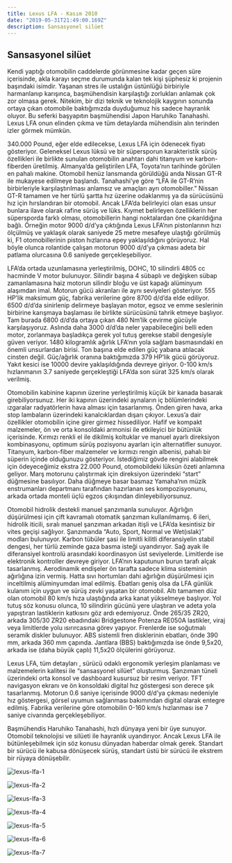 ```yaml
---
title: Lexus LFA - Kasım 2010
date: "2019-05-31T21:49:00.169Z"
description: Sansasyonel silüet
---
```


## Sansasyonel silüet

Kendi yaptığı otomobilin caddelerde görünmesine kadar geçen süre içerisinde, akla karayı seçme durumunda kalan tek kişi şüphesiz ki projenin başındaki isimdir. Yaşanan stres ile ustalığın üstünlüğü birbiriyle harmanlanıp karışınca, başmühendisin karşılaştığı zorlukları anlamak çok zor olmasa gerek. Nitekim, bir dizi teknik ve teknolojik kaygının sonunda ortaya çıkan otomobile baktığımızda duyduğumuz his sadece hayranlık oluyor. Bu seferki başyapıtın başmühendisi Japon Haruhiko Tanahashi. Lexus LFA onun elinden çıkma ve tüm detaylarda mühendisin alın terinden izler görmek mümkün.

340.000 Pound, eğer elde edilecekse, Lexus LFA için ödenecek fiyatı gösteriyor. Geleneksel Lexus lüksü ve bir süpersporun karakteristik sürüş özellikleri ile birlikte sunulan otomobilin anahtarı dahi titanyum ve karbon-fiberden üretilmiş. Almanya’da geliştirilen LFA, Toyota’nın tarihinde görülen en pahalı makine. Otomobil henüz lansmanda görüldüğü anda Nissan GT-R ile mukayese edilmeye başlandı. Tanahashi’ye göre “LFA ile GT-R’nin birbirleriyle karşılaştırılması anlamsız ve amaçları ayrı otomobiller.” Nissan GT-R tamamen ve her türlü şartta hız üzerine odaklanmış ya da sürücüsünü hız için hırslandıran bir otomobil. Ancak LFA’da belirleyici olan esas unsur bunlara ilave olarak rafine sürüş ve lüks. Kıymet belirleyen özelliklerin her süpersporda farklı olması, otomobillerin hangi noktalardan öne çıkarıldığına bağlı. Örneğin motor 9000 d/d’ya çıktığında Lexus LFA’nın pistonlarının hızı ölçülmüş ve yaklaşık olarak saniyede 25 metre mesafeye ulaştığı görülmüş ki, F1 otomobillerinin piston hızlarına epey yaklaşıldığını görüyoruz. Hal böyle olunca rolantide çalışan motorun 9000 d/d’ya çıkması adeta bir patlama olurcasına 0.6 saniyede gerçekleşebiliyor.

LFA’da ortada uzunlamasına yerleştirilmiş, DOHC, 10 silindirli 4805 cc hacminde V motor bulunuyor. Silindir başına 4 sübaplı ve değişken sübap zamanlamasına haiz motorun silindir bloğu ve üst kapağı alüminyum alaşımdan imal. Motorun gücü akranları ile aynı seviyeleri gösteriyor. 555 HP’lik maksimum güç, fabrika verilerine göre 8700 d/d’da elde ediliyor. 6500 d/d’da sinirlenip delirmeye başlayan motor, egsoz ve emme seslerinin birbirine karışmaya başlaması ile birlikte sürücüsünü tahrik etmeye başlıyor. Tam burada 6800 d/d’da ortaya çıkan 480 Nm’lik çevirme gücüyle karşılaşıyoruz. Aslında daha 3000 d/d’da neler yapabileceğini belli eden motor, zorlanmaya başladıkça gerek yol tutuş gerekse stabil dengesiyle güven veriyor. 1480 kilogramlık ağırlık LFA’nın yola sağlam basmasındaki en önemli unsurlardan birisi. Ton başına elde edilen güç yabana atılacak cinsten değil. Güç/ağırlık oranına baktığımızda 379 HP’lik gücü görüyoruz. Yakıt kesici ise 10000 devire yaklaşıldığında devreye giriyor. 0-100 km/s hızlanmanın 3.7 saniyede gerçekleştiği LFA’da son sürat 325 km/s olarak verilmiş.

Otomobilin kabinine kapının üzerine yerleştirilmiş küçük bir kanada basarak girebiliyorsunuz. Her iki kapının üzerindeki aynaların iç bölümlerindeki ızgaralar radyatörlerin hava alması için tasarlanmış. Önden giren hava, arka stop lambaların üzerindeki kanalcıklardan dışarı çıkıyor. Lexus’a dair özellikler otomobilin içine girer girmez hissediliyor. Hafif ve kompakt malzemeler, ön ve orta konsoldaki armonisi ile etkileyici bir bütünlük içerisinde. Kırmızı renkli el ile dikilmiş koltuklar ve manuel ayarlı direksiyon kombinasyonu, optimum sürüş pozisyonu ayarları için alternatifler sunuyor. Titanyum, karbon-fiber malzemeler ve kırmızı rengin albenisi, pahalı bir süperin içinde olduğunuzu gösteriyor. İstediğimiz gövde rengini alabilmek için ödeyeceğimiz ekstra 22.000 Pound, otomobildeki lüksün özeti anlamına geliyor. Marş motorunu çalıştırmak için direksiyon üzerindeki “start” düğmesine basılıyor. Daha düğmeye basar basmaz Yamaha’nın müzik enstrumanları departmanı tarafından hazırlanan ses kompozisyonunu, arkada ortada monteli üçlü egzos çıkışından dinleyebiliyorsunuz.

Otomobil hidrolik destekli manuel şanzımanla sunuluyor. Ağırlığın düşürülmesi için çift kavramalı otomatik şanzıman kullanılmamış. 6 ileri, hidrolik iticili, sıralı manuel şanzıman arkadan itişli ve LFA’da kesintisiz bir vites geçişi sağlıyor. Şanzımanda “Auto, Sport, Normal ve Wet(ıslak)” modları bulunuyor. Karbon tübüler şasi ile limitli kilitli diferansiyelin stabil dengesi, her türlü zeminde gaza basma isteği uyandırıyor. Sağ ayak ile diferansiyel kontrolü arasındaki koordinasyon üst seviyelerde. Limitlerde ise elektronik kontroller devreye giriyor. LFA’nın kaputunun burun tarafı alçak tasarlanmış. Aerodinamik endişeler ön tarafta sadece klima sisteminin ağırlığına izin vermiş. Hatta sıvı hortumları dahi ağırlığın düşürülmesi için inceltilmiş alüminyumdan imal edilmiş. Ebatları geniş olsa da LFA günlük kulanım için uygun ve sürüş zevki yaşatan bir otomobil. Altı tamamen düz olan otomobil 80 km/s hıza ulaştığında arka kanat yükselmeye başlıyor. Yol tutuş söz konusu olunca, 10 silindirin gücünü yere ulaştıran ve adeta yola yapıştıran lastiklerin katkısını göz ardı edemiyoruz. Önde 265/35 ZR20, arkada 305/30 ZR20 ebadındaki Bridgestone Potenza RE050A lastikler, viraj veya limitlerde yolu ısırırcasına görev yapıyor. Frenlerde ise soğutmalı seramik diskler bulunuyor. ABS sistemli fren disklerinin ebatları, önde 390 mm, arkada 360 mm çapında. Jantlara (BBS) baktığımızda ise önde 9,5x20, arkada ise (daha büyük çaplı) 11,5x20 ölçülerini görüyoruz.

Lexus LFA, tüm detayları , sürücü odaklı ergonomik yerleşim planlaması ve malzemelerin kalitesi ile “sansasyonel silüet” oluşturmuş. Şanzıman tüneli üzerindeki orta konsol ve dashboard kusursuz bir resim veriyor. TFT navigasyon ekranı ve ön konsoldaki digital hız göstergesi son derece şık tasarlanmış. Motorun 0.6 saniye içerisinde 9000 d/d’ya çıkması nedeniyle hız göstergesi, görsel uyumun sağlanması bakımından digital olarak entegre edilmiş. Fabrika verilerine göre otomobilin 0-160 km/s hızlanması ise 7 saniye civarında gerçekleşebiliyor.

Başmühendis Haruhiko Tanahashi, hızlı dünyaya yeni bir üye sunuyor. Otomobil teknolojisi ve silüeti ile hayranlık uyandırıyor. Ancak Lexus LFA ile bütünleşebilmek için söz konusu dünyadan haberdar olmak gerek. Standart bir sürücü ile kabusa dönüşecek sürüş, standart üstü bir sürücü ile ekstrem bir rüyaya dönüşebilir.

![lexus-lfa-1](./lexus-lfa-1.jpg)

![lexus-lfa-2](./lexus-lfa-2.jpg)

![lexus-lfa-3](./lexus-lfa-3.jpg)

![lexus-lfa-4](./lexus-lfa-4.jpg)

![lexus-lfa-5](./lexus-lfa-5.jpg)

![lexus-lfa-6](./lexus-lfa-6.jpg)

![lexus-lfa-7](./lexus-lfa-7.jpg)